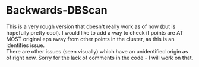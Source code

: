 # Backwards-DBScan

This is a very rough version that doesn't really work as of now (but is hopefully pretty cool). 
I would like to add a way to check if points are AT MOST original eps away from other points in the cluster, as this is an identifies issue.  
There are other issues (seen visually) which have an unidentified origin as of right now.
Sorry for the lack of comments in the code - I will work on that.
